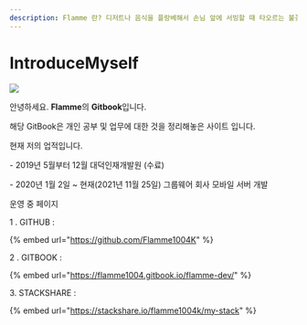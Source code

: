 ```yaml
---
description: Flamme 란? 디저트나 음식을 플랑베해서 손님 앞에 서빙할 때 타오르는 불꽃.
---
```


# IntroduceMyself

![](.gitbook/assets/kakaotalk\_photo\_2021-01-04-16-41-50.jpeg)

안녕하세요. **Flamme**의 **Gitbook**입니다.

해당 GitBook은 개인 공부 및 업무에 대한 것을 정리해놓은 사이트 입니다.

현재 저의 업적입니다.

\- 2019년 5월부터 12월 대덕인재개발원 (수료)

\- 2020년 1월 2일 \~ 현재(2021년 11월 25일) 그룹웨어 회사 모바일 서버 개발

운영 중 페이지

1 . GITHUB :

{% embed url="https://github.com/Flamme1004K" %}

2 . GITBOOK :

{% embed url="https://flamme1004.gitbook.io/flamme-dev/" %}

3\. STACKSHARE :

{% embed url="https://stackshare.io/flamme1004k/my-stack" %}
